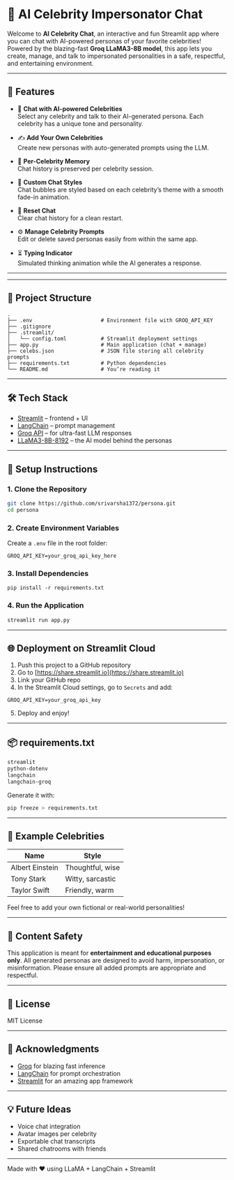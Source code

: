 # 🧠 AI Celebrity Impersonator Chat

Welcome to **AI Celebrity Chat**, an interactive and fun Streamlit app where you can chat with AI-powered personas of your favorite celebrities! Powered by the blazing-fast **Groq LLaMA3-8B model**, this app lets you create, manage, and talk to impersonated personalities in a safe, respectful, and entertaining environment.

---

## 🚀 Features

- 💬 **Chat with AI-powered Celebrities**  
  Select any celebrity and talk to their AI-generated persona. Each celebrity has a unique tone and personality.

- ✍️ **Add Your Own Celebrities**  
  Create new personas with auto-generated prompts using the LLM.

- 🧠 **Per-Celebrity Memory**  
  Chat history is preserved per celebrity session.

- 🎨 **Custom Chat Styles**  
  Chat bubbles are styled based on each celebrity’s theme with a smooth fade-in animation.

- 🔄 **Reset Chat**  
  Clear chat history for a clean restart.

- ⚙️ **Manage Celebrity Prompts**  
  Edit or delete saved personas easily from within the same app.

- ⏳ **Typing Indicator**  
  Simulated thinking animation while the AI generates a response.

---

---

## 📁 Project Structure

```
.
├── .env                      # Environment file with GROQ_API_KEY
├── .gitignore
├── .streamlit/
│   └── config.toml           # Streamlit deployment settings
├── app.py                    # Main application (chat + manage)
├── celebs.json               # JSON file storing all celebrity prompts
├── requirements.txt          # Python dependencies
└── README.md                 # You’re reading it
```

---

## 🛠️ Tech Stack

- [Streamlit](https://streamlit.io/) – frontend + UI
- [LangChain](https://www.langchain.com/) – prompt management
- [Groq API](https://console.groq.com/) – for ultra-fast LLM responses
- [LLaMA3-8B-8192](https://groq.com/) – the AI model behind the personas

---

## 🔧 Setup Instructions

### 1. Clone the Repository

```bash
git clone https://github.com/srivarsha1372/persona.git
cd persona
```

### 2. Create Environment Variables

Create a `.env` file in the root folder:

```env
GROQ_API_KEY=your_groq_api_key_here
```

### 3. Install Dependencies

```sbash
pip install -r requirements.txt
```

### 4. Run the Application

```bash
streamlit run app.py
```

---

## 🌐 Deployment on Streamlit Cloud

1. Push this project to a GitHub repository
2. Go to [https://share.streamlit.io](https://share.streamlit.io)
3. Link your GitHub repo
4. In the Streamlit Cloud settings, go to `Secrets` and add:

```env
GROQ_API_KEY=your_groq_api_key
```

5. Deploy and enjoy!

---

## 📦 requirements.txt

```txt
streamlit
python-dotenv
langchain
langchain-groq
```

Generate it with:

```bash
pip freeze > requirements.txt
```

---

## 📌 Example Celebrities

| Name            | Style             |
|-----------------|-------------------|
| Albert Einstein | Thoughtful, wise  |
| Tony Stark      | Witty, sarcastic  |
| Taylor Swift    | Friendly, warm    |

Feel free to add your own fictional or real-world personalities!

---

## 🧯 Content Safety

This application is meant for **entertainment and educational purposes only**. All generated personas are designed to avoid harm, impersonation, or misinformation. Please ensure all added prompts are appropriate and respectful.

---

## 📜 License

MIT License

---

## 🙌 Acknowledgments

- [Groq](https://groq.com) for blazing fast inference
- [LangChain](https://www.langchain.com/) for prompt orchestration
- [Streamlit](https://streamlit.io/) for an amazing app framework

---

## 💡 Future Ideas

- Voice chat integration
- Avatar images per celebrity
- Exportable chat transcripts
- Shared chatrooms with friends

---

Made with ❤️ using LLaMA + LangChain + Streamlit
